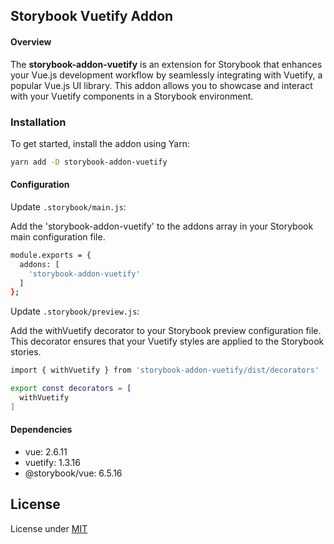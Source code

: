 ## Storybook Vuetify Addon

#### Overview

The **storybook-addon-vuetify** is an extension for Storybook that enhances your Vue.js development workflow by seamlessly integrating with Vuetify, a popular Vue.js UI library. This addon allows you to showcase and interact with your Vuetify components in a Storybook environment.

### Installation

To get started, install the addon using Yarn:

```sh
yarn add -D storybook-addon-vuetify
```

#### Configuration

Update `.storybook/main.js`:

Add the 'storybook-addon-vuetify' to the addons array in your Storybook main configuration file.

```sh
module.exports = {
  addons: [
    'storybook-addon-vuetify'
  ]
};
```

Update `.storybook/preview.js`:

Add the withVuetify decorator to your Storybook preview configuration file. This decorator ensures that your Vuetify styles are applied to the Storybook stories.

```sh
import { withVuetify } from 'storybook-addon-vuetify/dist/decorators'

export const decorators = [
  withVuetify
]
```
#### Dependencies
- vue: 2.6.11
- vuetify: 1.3.16
- @storybook/vue: 6.5.16 

## License

License under [MIT](LICENSE)

